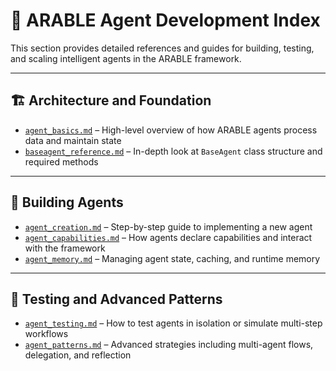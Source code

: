 # 🧠 ARABLE Agent Development Index

This section provides detailed references and guides for building, testing, and scaling intelligent agents in the ARABLE framework.

---

## 🏗️ Architecture and Foundation

- [`agent_basics.md`](agent_basics.md) – High-level overview of how ARABLE agents process data and maintain state
- [`baseagent_reference.md`](baseagent_reference.md) – In-depth look at `BaseAgent` class structure and required methods

---

## 🚀 Building Agents

- [`agent_creation.md`](agent_creation.md) – Step-by-step guide to implementing a new agent
- [`agent_capabilities.md`](agent_capabilities.md) – How agents declare capabilities and interact with the framework
- [`agent_memory.md`](agent_memory.md) – Managing agent state, caching, and runtime memory

---

## 🧪 Testing and Advanced Patterns

- [`agent_testing.md`](agent_testing.md) – How to test agents in isolation or simulate multi-step workflows
- [`agent_patterns.md`](agent_patterns.md) – Advanced strategies including multi-agent flows, delegation, and reflection
